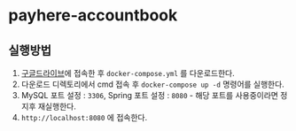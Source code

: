 # payhere-accountbook
## 실행방법
1. [구글드라이브](https://drive.google.com/drive/folders/11nl_p-KfaZ_MoOgBteQo-aWzSKplNccm?usp=sharing)에 접속한 후 `docker-compose.yml` 를 다운로드한다.
2. 다운로드 디렉토리에서 cmd 접속 후 `docker-compose up -d` 명령어를 실행한다.
3. MySQL 포트 설정 : `3306`, Spring 포트 설정 : `8080` - 해당 포트를 사용중이라면 정지후 재실행한다.
4. `http://localhost:8080` 에 접속한다.
